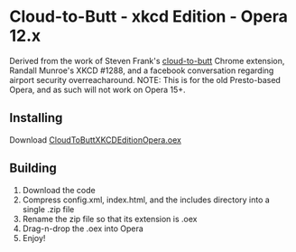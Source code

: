 # Cloud-to-Butt - xkcd Edition - Opera 12.x

Derived from the work of Steven Frank's [cloud-to-butt](https://github.com/panicsteve/cloud-to-butt) Chrome extension, Randall Munroe's XKCD #1288, and a facebook conversation regarding airport security overreacharound. NOTE: This is for the old Presto-based Opera, and as such will not work on Opera 15+.


## Installing

Download [CloudToButtXKCDEditionOpera.oex](https://github.com/woodsj/cloud-to-butt-xkcd-edition-opera/releases/download/Final/cloud-to-butt-xkcd-edition-opera.oex)


## Building

1. Download the code
2. Compress config.xml, index.html, and the includes directory into a single .zip file
3. Rename the zip file so that its extension is .oex
4. Drag-n-drop the .oex into Opera
5. Enjoy!
